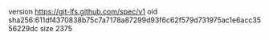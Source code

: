 version https://git-lfs.github.com/spec/v1
oid sha256:611df4370838b75c7a7178a87299d93f6c62f579d731975ac1e6acc3556229dc
size 2375
